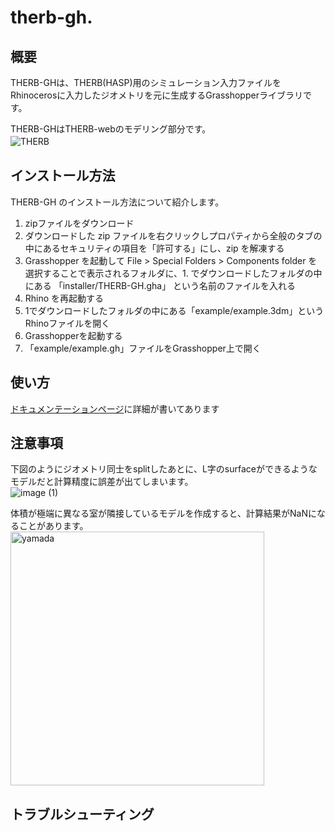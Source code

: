 # therb-gh.  

## 概要  
THERB-GHは、THERB(HASP)用のシミュレーション入力ファイルをRhinocerosに入力したジオメトリを元に生成するGrasshopperライブラリです。  

THERB-GHはTHERB-webのモデリング部分です。  
![THERB](https://user-images.githubusercontent.com/90674244/142145820-0d25d627-ebec-4a77-b8c4-75bc51a68175.png)　　

## インストール方法

THERB-GH のインストール方法について紹介します。

1. zipファイルをダウンロード
1. ダウンロードした zip ファイルを右クリックしプロパティから全般のタブの中にあるセキュリティの項目を「許可する」にし、zip を解凍する
1. Grasshopper を起動して File > Special Folders > Components folder を選択することで表示されるフォルダに、1. でダウンロードしたフォルダの中にある 「installer/THERB-GH.gha」 という名前のファイルを入れる
1. Rhino を再起動する  
1. 1でダウンロードしたフォルダの中にある「example/example.3dm」というRhinoファイルを開く  
1. Grasshopperを起動する  
1. 「example/example.gh」ファイルをGrasshopper上で開く  

## 使い方  
[ドキュメンテーションページ](https://katsuya0719.github.io/therb-gh/docs/Usage/CreateTherbModel)に詳細が書いてあります  

## 注意事項  
下図のようにジオメトリ同士をsplitしたあとに、L字のsurfaceができるようなモデルだと計算精度に誤差が出てしまいます。   
![image (1)](https://user-images.githubusercontent.com/10389953/177903263-cafc0a06-d641-4223-ace6-25af821f42c5.png)  

体積が極端に異なる室が隣接しているモデルを作成すると、計算結果がNaNになることがあります。    
<img width="406" alt="yamada" src="https://user-images.githubusercontent.com/10389953/183828981-c4cff113-e276-4d21-80a2-d042a62a07cb.png">

## トラブルシューティング  


